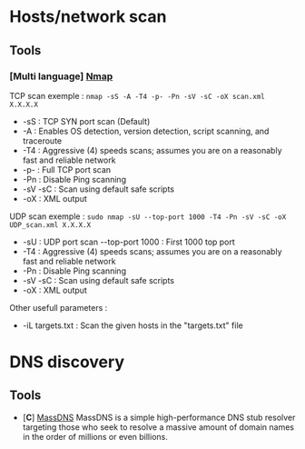 # Hosts/network scan

## Tools
### [**Multi language**] [Nmap](https://github.com/nmap/nmap)

TCP scan exemple : 
```nmap -sS -A -T4 -p- -Pn -sV -sC -oX scan.xml X.X.X.X```
- -sS : TCP SYN port scan (Default)
- -A : Enables OS detection, version detection, script scanning, and traceroute
- -T4 : Aggressive (4) speeds scans; assumes you are on a reasonably fast and reliable network
- -p- : Full TCP port scan
- -Pn : Disable Ping scanning
- -sV -sC : Scan using default safe scripts
- -oX : XML output


UDP scan exemple :
```sudo nmap -sU --top-port 1000 -T4 -Pn -sV -sC -oX UDP_scan.xml X.X.X.X```

  - -sU : UDP port scan
  --top-port 1000 : First 1000 top port
  - -T4 : Aggressive (4) speeds scans; assumes you are on a reasonably fast and reliable network
  - -Pn : Disable Ping scanning
  - -sV -sC : Scan using default safe scripts
  - -oX : XML output

Other usefull parameters : 
  - -iL targets.txt : Scan the given hosts in the "targets.txt" file
  
# DNS discovery

## Tools
- [**C**] [MassDNS](https://github.com/blechschmidt/massdns) MassDNS is a simple high-performance DNS stub resolver targeting those who seek to resolve a massive amount of domain names in the order of millions or even billions.
